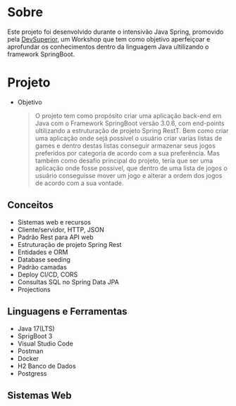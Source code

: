 # Sobre
Este projeto foi desenvolvido durante o intensivão Java Spring, promovido pela [DevSuperior](https://devsuperior.com.br/), um Workshop que tem como objetivo aperfeiçoar e aprofundar os conhecimentos
dentro da linguagem Java ultilizando o framework SpringBoot.

# Projeto
- Objetivo
  
  > O projeto tem como propósito criar uma aplicação back-end em Java com o Framework SpringBoot versão 3.0.6, com end-points ultilizando a estruturação de projeto Spring RestT.
  > Bem como criar uma aplicação onde sejá possivel o usuário criar varias listas de games e dentro destas listas conseguir armazenar seus jogos preferidos por categoria de acordo com a sua preferência.
  > Mas também como desafio principal do projeto, teria que ser uma aplicação onde fosse possivel, que dentro de uma lista de jogos o usuário conseguisse mover um jogo e alterar a ordem dos jogos de acordo com
  > a sua vontade.
  
## Conceitos
  - Sistemas web e recursos
  - Cliente/servidor, HTTP, JSON
  - Padrão Rest para API web
  - Estruturação de projeto Spring Rest
  - Entidades e ORM
  - Database seeding
  - Padrão camadas
  - Deploy CI/CD, CORS
  - Consultas SQL no Spring Data JPA
  -  Projections

## Linguagens e Ferramentas
  - Java 17(LTS)
  - SprigBoot 3
  - Visual Studio Code
  - Postman
  - Docker
  - H2 Banco de Dados
  - Postgress

## Sistemas Web
